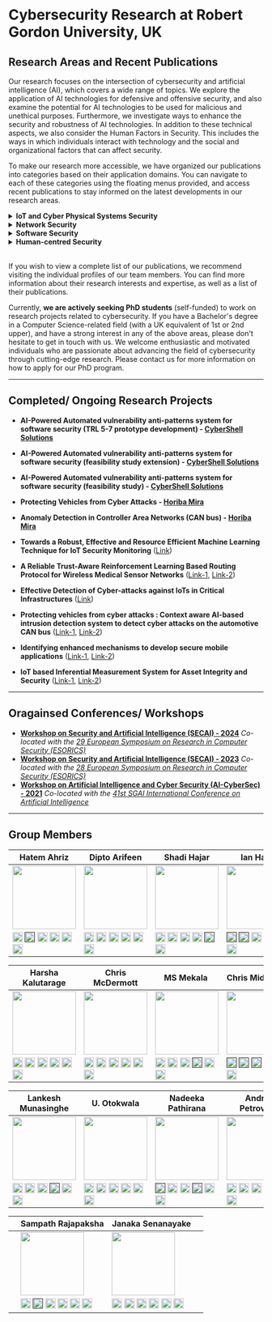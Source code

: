 # Cybersecurity Research at Robert Gordon University, UK


## Research Areas and Recent Publications

Our research focuses on the intersection of cybersecurity and artificial intelligence (AI), which covers a wide range of topics. We explore the application of AI technologies for defensive and offensive security, and also examine the potential for AI technologies to be used for malicious and unethical purposes. Furthermore, we investigate ways to enhance the security and robustness of AI technologies. In addition to these technical aspects, we also consider the Human Factors in Security. This includes the ways in which individuals interact with technology and the social and organizational factors that can affect security. 

To make our research more accessible, we have organized our publications into categories based on their application domains. You can navigate to each of these categories using the floating menus provided, and access recent publications to stay informed on the latest developments in our research areas.



<details>
  <summary><b><a style="cursor: pointer;"><span id="IOTSec">IoT and Cyber Physical Systems Security</span></a></b></summary>
  
  <ul>
    <li><a href="https://www.ndss-symposium.org/ndss-paper/auto-draft-482/" target="_blank">CAN-MIRGU: A Comprehensive CAN Bus Attack Dataset from Moving Vehicles for Intrusion Detection System Evaluation</a> in <i>Symposium on Vehicles Security and Privacy (VehicleSec) in NDSS - 2024</i> <a href="https://www.youtube.com/watch?v=CufiACr2Zs8" target="_blank"> - Watch Video</a></li>
    <li><a href="https://doi.org/10.1016/j.jisa.2023.103570" target="_blank">Beyond vanilla: Improved autoencoder-based ensemble in-vehicle intrusion detection system</a> in <i>Journal of Information Security and Applications - 2023</i></li>
    <li><a href="https://doi.org/10.1016/j.cose.2023.103388" target="_blank">Towards a Robust, Effective and Resource Efficient Machine Learning Technique for IoT Security Monitoring</a> in <i>Computers & Security - 2023</i></li>
    <li><a href="https://doi.org/10.1109/ICPS58381.2023.10128064" target="_blank">Bayesian Optimized Autoencoder for Predictive Maintenance of Smart Packaging Machines</a> in <i>6th International Conference on Industrial Cyber-Physical Systems (ICPS) - 2023</i></li>
    <li><a href="https://doi.org/10.1109/ICPS58381.2023.10128040" target="_blank">Ensemble Common Features Technique for Lightweight Intrusion Detection in Industrial Control System</a> in <i>6th International Conference on Industrial Cyber-Physical Systems (ICPS) - 2023</i></li>
    <li><a href="https://doi.org/10.1109/ICPS58381.2023.10128062" target="_blank">Advanced Persistent Threats Detection based on Deep Learning Approach</a> in <i>6th International Conference on Industrial Cyber-Physical Systems (ICPS) - 2023</i></li>
    <li><a href="https://www.ndss-symposium.org/ndss-paper/auto-draft-364/" target="_blank">Improving In-vehicle Networks Intrusion Detection Using On-Device Transfer Learning</a> in <i>Symposium on Vehicles Security and Privacy (VehicleSec) in NDSS - 2023</i></li>   
    <li><a href="https://dl.acm.org/doi/10.1145/3570954" target="_blank">AI-Based Intrusion Detection Systems for In-Vehicle Networks: A Survey</a> in <i>ACM Computing Surveys - 2023</i></li>        
    <li> <a href="https://ieeexplore.ieee.org/document/9811048" target="_blank">Keep the Moving Vehicle Secure: Context-Aware Intrusion Detection System for In-Vehicle CAN Bus Security</a> in <i>14th International Conference on Cyber Conflict: Keep Moving!(CyCon) - 2022</i></li>    
    <li><a href="https://dl.acm.org/doi/abs/10.1145/3494107.3522772" target="_blank">Robust, effective and resource efficient deep neural network for intrusion detection in IoT networks</a> in <i>8th ACM on Cyber-Physical System Security Workshop in ACM Asia CCS - 2022</i></li>   
    <li><a href="https://link.springer.com/chapter/10.1007/978-3-031-21311-3_6" target="_blank">Resource Efficient Federated Deep Learning for IoT Security Monitoring</a> in <i>Attacks and Defenses for the Internet-of-Things: 5th International Workshop in ESORICS - 2022</i></li>      
    <li><a href="https://ieeexplore.ieee.org/document/9970505" target="_blank">Topology for Preserving Feature Correlation in Tabular Synthetic Data</a> in <i>15th International Conference on Security of Information and Networks (SIN) - 2022</i></li>        
    <li><a href="https://link.springer.com/chapter/10.1007/978-3-030-97166-3_6" target="_blank">Framework for Detecting APTs Based on Steps Analysis and Correlation</a> in <i>Springer Security and Resilience in Cyber-Physical Systems: Detection, Estimation and Control - 2022</i></li>        
    <li><a href="https://ieeexplore.ieee.org/document/9699232" target="_blank">Automated microsegmentation for lateral movement prevention in industrial internet of things (IIoT)</a> in <i>14th International Conference on Security of Information and Networks (SIN) - 2021</i></li>        
    <li><a href="https://ieeexplore.ieee.org/document/9699293" target="_blank">Improving intrusion detection through training data augmentation</a> in <i>14th International Conference on Security of Information and Networks (SIN) - 2021</i></li>  
    <li><a href="https://ieeexplore.ieee.org/abstract/document/9699167" target="_blank">Comparative Study of Malware Detection Techniques for Industrial Control Systems</a> in <i>14th International Conference on Security of Information and Networks (SIN) - 2021</i></li>   
    <li><a href="https://link.springer.com/chapter/10.1007/978-3-030-73100-7_57" target="_blank">Effective detection of cyber attack in a cyber-physical power grid system</a> in <i>Future of information and communication conference (FICC) - 2021</i></li>        
    <li><a href="https://ieeexplore.ieee.org/abstract/document/9369620" target="_blank">Resource efficient boosting method for IoT security monitoring</a> in <i>IEEE 18th Annual Consumer Communications & Networking Conference (CCNC) - 2021</i></li>        
    <li><a href="https://ceur-ws.org/Vol-3125/paper7.pdf" target="_blank">Memory efficient federated deep learning for intrusion detection in IoT networks</a> in <i>AI-CyberSec: Workshop on Artificial Intelligence and Cyber Security - 2021</i></li>   
    <li><a href="https://dl.acm.org/doi/abs/10.1145/3433174.3433613" target="_blank">Detecting malicious signal manipulation in smart grids using intelligent analysis of contextual data</a> in <i>13th International Conference on Security of Information and Networks (SIN) - 2020</i></li>       
    <li><a href="https://dl.acm.org/doi/abs/10.1145/3433174.3433615" target="_blank">Detection of false command and response injection attacks for cyber physical systems security and resilience</a> in <i>13th International Conference on Security of Information and Networks (SIN) - 2020</i></li>        
    <li><a href="https://www.igi-global.com/article/handling-minority-class-problem-in-threats-detection-based-on-heterogeneous-ensemble-learning-approach/259418" target="_blank">Handling minority class problem in threats detection based on heterogeneous ensemble learning approach</a> in <i>International Journal of Systems and Software Security and Protection (IJSSSP) - 2020</i></li>        
    <li><a href="https://dl.acm.org/doi/abs/10.1145/3357613.3357618" target="_blank">The use of machine learning algorithms for detecting advanced persistent threats</a> in <i>12th International Conference on Security of Information and Networks (SIN) - 2019</i></li>      
    <li><a href="https://doi.org/10.5220/0008119205230528" target="_blank">Reducing computational cost in IoT cyber security: case study of artificial immune system algorithm</a> in <i>16th International security and cryptography conference (SECRYPT) - 2019</i></li>       
    <li><a href="https://dl.acm.org/doi/10.1145/3359999.3360496" target="_blank">Context-aware anomaly detector for monitoring cyber attacks on automotive CAN bus</a> in <i>3rd ACM Computer Science in Cars Symposium - 2019</i></li>       
  
  </ul>
  
</details>

<details>
  <summary><b><a style="cursor: pointer;">Network Security</a></b></summary>
  
  <ul>
  <li> <a href="https://books.google.co.uk/books?hl=en&lr=&id=iemuEAAAQBAJ&oi=fnd&pg=PA255&ots=CaZJ1BmJeg&sig=aOGm5-LAYp9IvxAymzY7MBQZCP8&redir_esc=y#v=onepage&q&f=false" target="_blank">Security Challenges in Wireless Body Area Networks for Smart Healthcare</a> in <i>Artificial Intelligence for Disease Diagnosis and Prognosis in Smart Healthcare - 2023</i></li> 
    <li> <a href="https://link.springer.com/chapter/10.1007/978-3-031-25538-0_32" target="_blank">DQR: a double Q learning multi agent routing protocol for wireless medical sensor network</a> in <i>Security and Privacy in Communication Networks: 18th EAI International Conference, SecureComm - 2022</i></li>    
    <li> <a href="https://link.springer.com/chapter/10.1007/978-3-031-22695-3_55" target="_blank">A Robust Exploration Strategy in Reinforcement Learning Based on Temporal Difference Error</a> in <i>AI 2022: Advances in Artificial Intelligence: 35th Australasian Joint Conference, AI - 2022</i></li>    
    <li> <a href="https://www.sciencedirect.com/science/article/pii/S0167404821000353" target="_blank">A survey on wireless body area networks: Architecture, security challenges and research opportunities</a> in <i>Computers & Security - 2021</i></li>    
    <li> <a href="https://ieeexplore.ieee.org/document/9724409/" target="_blank">TrustMod: A Trust Management Module For NS-3 Simulator</a> in <i>IEEE 20th International Conference on Trust, Security and Privacy in Computing and Communications (TrustCom) - 2021</i></li>    
    <li> <a href="https://ieeexplore.ieee.org/document/9343095" target="_blank">Ltms: A lightweight trust management system for wireless medical sensor networks</a> in <i>IEEE 19th International Conference on Trust, Security and Privacy in Computing and Communications (TrustCom) - 2020</i></li>       
    <li> <a href="https://ieeexplore.ieee.org/document/9162325" target="_blank">Etaree: An effective trend-aware reputation evaluation engine for wireless medical sensor networks</a> in <i>IEEE Conference on Communications and Network Security (CNS) - 2020</i></li>
    <li> <a href="https://ieeexplore.ieee.org/document/8887418" target="_blank">Anomaly Detection in Network Traffic Using Dynamic Graph Mining with a Sparse Autoencoder</a> in <i>IEEE 18th International Conference on Trust, Security and Privacy in Computing and Communications (TrustCom) - 2019</i></li>
  
  </ul>
  
</details>

<details>
  <summary><b><a style="cursor: pointer;">Software Security</a></b></summary>
  
  <ul>
    <li> <a href="https://wasp-workshop.github.io/program/" target="_blank">FedREVAN: Real-time Detection of Vulnerable Android Source Code through Federated Neural Network with XAI</a> in <i>WASP at 28th European Symposium on Research in Computer Security (ESORICS 2023)</i></li>   
    <li> <a href="https://www.ntnu.edu/web/secassure/programme" target="_blank">Enhancing Security Assurance in Software Development: AI-based Vulnerable Code Detection with Static Analysis</a> in <i>SecAssure at 28th European Symposium on Research in Computer Security (ESORICS 2023)</i></li>   
    <li> <a href="https://link.springer.com/chapter/10.1007/978-3-031-37586-6_20" target="_blank">Android Code Vulnerabilities Early Detection Using AI-Powered ACVED Plugin</a> in <i>37th Annual IFIP WG 11.3 Conference on Data and Applications Security and Privacy (DBSec'23)</i></li>   
    <li> <a href="https://www.scitepress.org/Papers/2023/120604/120604.pdf" target="_blank">Labelled Vulnerability Dataset on Android Source Code (LVDAndro) to
Develop AI-Based Code Vulnerability Detection Models</a> in <i>20th International security and cryptography conference (SECRYPT) - 2023</i></li>   
    <li> <a href="https://dl.acm.org/doi/10.1145/3556974" target="_blank">Android source code vulnerability detection: a systematic literature review</a> in <i>ACM Computing Surveys - 2023</i></li>    
    <li> <a href="https://dl.acm.org/doi/abs/10.1145/3488932.3527290" target="_blank">Developing secured Android applications by mitigating code vulnerabilities with machine learning</a> in <i>ACM on Asia Conference on Computer and Communications Security (AsiaCCS) - 2022</i></li>    
    <li> <a href="https://link.springer.com/chapter/10.1007/978-3-031-32636-3_16" target="_blank">AI-Powered Vulnerability Detection for Secure Source Code Development</a> in <i>15th International Conference on Security for Information Technology and Communications (SECITC) - 2022</i></li>    
    <li> <a href="https://www.mdpi.com/2079-9292/10/13/1606" target="_blank">Android Mobile Malware Detection Using Machine Learning: A Systematic Review</a> in <i>MDPI Electronics Special Issue in High Accuracy Detection of Mobile Malware Using Machine Learning - 2021</i></li>    
    <li> <a href="https://link.springer.com/article/10.1007/s00500-020-05297-6" target="_blank">Naive Bayes: applications, variations and vulnerabilities: a review of literature with code snippets for implementation</a> in <i>Soft Computing - A Fusion of Foundations, Methodologies and Applications - 2021</i></li>       
     
  </ul>
  
</details>

<details>
  <summary><b><a style="cursor: pointer;">Human-centred Security</a></b></summary>
  
  <ul>
    <li> <a href="https://link.springer.com/chapter/10.1007/978-3-031-05643-7_25" target="_blank">Replacing Human Input in Spam Email Detection Using Deep Learning</a> in <i>Artificial Intelligence in HCI: 3rd International Conference, AI-HCI - 2022</i></li>    
    <li> <a href="https://ieeexplore.ieee.org/document/8903788" target="_blank">Dimensions of ‘socio’vulnerabilities of advanced persistent threats</a> in <i>International Conference on Software, Telecommunications and Computer Networks (SoftCOM) - 2019</i></li>    
    <li> <a href="https://www.mdpi.com/2227-9709/6/1/8" target="_blank">Evaluating awareness and perception of botnet activity within consumer internet-of-things (IoT) networks</a> in <i>MDPI Informatics Special Issue on Human Factors in Security and Privacy in IoT (HFSP-IoT) - 2019</i></li>       
  </ul>  
</details>

<br/>
<p>If you wish to view a complete list of our publications, we recommend visiting the individual profiles of our team members. You can find more information about their research interests and expertise, as well as a list of their publications. 
</p>


Currently, <b>we are actively seeking PhD students</b> (self-funded) to work on research projects related to cybersecurity. If you have a Bachelor's degree in a Computer Science-related field (with a UK equivalent of 1st or 2nd upper), and have a strong interest in any of the above areas, please don't hesitate to get in touch with us. We welcome enthusiastic and motivated individuals who are passionate about advancing the field of cybersecurity through cutting-edge research. Please contact us for more information on how to apply for our PhD program.

***************************************************************************************************************

## Completed/ Ongoing Research Projects

* **AI-Powered Automated vulnerability anti-patterns system for software security (TRL 5-7 prototype development) -  [CyberShell Solutions](<https://cybershellsol.com>)**

* **AI-Powered Automated vulnerability anti-patterns system for software security (feasibility study extension) -  [CyberShell Solutions](<https://cybershellsol.com>)**

* **AI-Powered Automated vulnerability anti-patterns system for software security (feasibility study) -  [CyberShell Solutions](<https://cybershellsol.com>)**

* **Protecting Vehicles from Cyber Attacks - [Horiba Mira](<https://www.horiba-mira.com>)**

* **Anomaly Detection in Controller Area Networks (CAN bus) - [Horiba Mira](<https://www.horiba-mira.com>)**

* **Towards a Robust, Effective and Resource Efficient Machine Learning Technique for IoT Security Monitoring** ([Link](<https://github.com/cybersec-soc-rgu/R_DNN_IoT>))

* **A Reliable Trust-Aware Reinforcement Learning Based Routing Protocol for Wireless Medical Sensor Networks** ([Link-1](<https://github.com/cybersec-soc-rgu/LTMS>), [Link-2](<https://github.com/cybersec-soc-rgu/TrustMod>))

* **Effective Detection of Cyber-attacks against IoTs in Critical Infrastructures** ([Link](<https://github.com/cybersec-soc-rgu>))

* **Protecting vehicles from cyber attacks : Context aware AI-based intrusion detection system to detect cyber attacks on the automotive CAN bus** ([Link-1](<https://github.com/cybersec-soc-rgu/CAN-MIRGU>), [Link-2](<https://github.com/cybersec-soc-rgu/LSTM_Word2Vec>))

* **Identifying enhanced mechanisms to develop secure mobile applications** ([Link-1](<https://github.com/cybersec-soc-rgu/ACVED>), [Link-2](<https://github.com/cybersec-soc-rgu/LVDAndro>))

* **IoT based Inferential Measurement System for Asset Integrity and Security** ([Link-1](<https://github.com/cybersec-soc-rgu/TopologyGANSyntheticData>), [Link-2](<https://github.com/cybersec-soc-rgu/IoT-Micro-segmentation>))


***************************************************************************************************************

## Oragainsed Conferences/ Workshops

* **[Workshop on Security and Artificial Intelligence (SECAI) - 2024](<https://sites.google.com/view/secai2024>)** *Co-located with the [29 European Symposium on Research in Computer Security (ESORICS)](<https://www.esorics2024.org/>)*
* **[Workshop on Security and Artificial Intelligence (SECAI) - 2023](<https://sites.google.com/view/secai2023>)** *Co-located with the [28 European Symposium on Research in Computer Security (ESORICS)](<https://www.esorics2023.org/>)*
* **[Workshop on Artificial Intelligence and Cyber Security (AI-CyberSec) - 2021](<https://sites.google.com/view/ai-cybersec-2021/home>)** *Co-located with the [41st SGAI International Conference on Artificial Intelligence](<http://www.bcs-sgai.org/ai2021/>)*


***************************************************************************************************************

## Group Members


| Hatem Ahriz  | Dipto Arifeen |  Shadi Hajar | Ian Haris |
| ------------- | ------------- | ------------- | ------------- |
|<img src="https://user-images.githubusercontent.com/125314333/218663500-2bd561e6-d769-49d3-bd08-549b91919b4c.jpg" width="125" height="125" />|<img src="https://user-images.githubusercontent.com/125314333/218668067-2bc06b5e-b1c3-4fa3-9dbc-7afa6a4b0381.jpg" width="125" height="125" />|<img src="https://user-images.githubusercontent.com/125314333/219666241-8adb45ff-6fe6-4a87-b4ad-b405be3bf393.JPG" width="125" height="125" />|<img src="https://user-images.githubusercontent.com/125314333/219864148-b917f7d2-7e0a-4767-9d2a-d34230737137.jpg" width="125" height="125" />|
|[<img src="https://user-images.githubusercontent.com/125314333/219677309-158b1169-8047-4b6a-b323-d94928bcf0e0.png" alt="ORCID" title="ORCID"  width="20" height="20" />](<https://orcid.org/0000-0002-1389-3886>) [<img src="https://user-images.githubusercontent.com/125314333/219678764-c67d2f33-febb-49e7-971e-3f48ec4d0b37.png" alt="Google Scholar" title="Google Scholar"  width="20" height="20" />](<>) [<img src="https://user-images.githubusercontent.com/125314333/219677375-57ce367f-bd21-4fc4-87db-c74c85755a38.png" alt="Research Gate" title="Research Gate"  width="20" height="20" />](<https://www.researchgate.net/profile/Hatem-Ahriz>) [<img src="https://user-images.githubusercontent.com/125314333/219677385-91935035-b609-4fce-98b9-152f9c0a403b.png" alt="Worktribe" title="Worktribe" width="20" height="20" />](<https://rgu-repository.worktribe.com/person/77282/hatem-ahriz>) [<img src="https://user-images.githubusercontent.com/125314333/219677360-ec1d9d21-35bb-4524-a990-9b9ed1cc04ad.png" alt="LinkedIn" title="LinkedIn"  width="20" height="20" />](<https://www.linkedin.com/in/hatem-ahriz>) [<img src="https://user-images.githubusercontent.com/125314333/219678032-ef89c1b5-d80b-45aa-af4c-ea1d59501c63.png" alt="Email" title="Email" width="20" height="20" />](<mailto:h.ahriz@rgu.ac.uk>)|[<img src="https://user-images.githubusercontent.com/125314333/219677309-158b1169-8047-4b6a-b323-d94928bcf0e0.png" alt="ORCID" title="ORCID"  width="20" height="20" />](<https://orcid.org/0000-0002-8010-7435>) [<img src="https://user-images.githubusercontent.com/125314333/219678764-c67d2f33-febb-49e7-971e-3f48ec4d0b37.png" alt="Google Scholar" title="Google Scholar"  width="20" height="20" />](<https://scholar.google.com/citations?hl=en&user=nIV0P9oAAAAJ>) [<img src="https://user-images.githubusercontent.com/125314333/219677375-57ce367f-bd21-4fc4-87db-c74c85755a38.png" alt="Research Gate" title="Research Gate"  width="20" height="20" />](<https://www.researchgate.net/profile/Murshedul-Arifeen>) [<img src="https://user-images.githubusercontent.com/125314333/219677385-91935035-b609-4fce-98b9-152f9c0a403b.png" alt="Worktribe" title="Worktribe" width="20" height="20" />](<https://rgu-repository.worktribe.com/person/1456645/dipto-arifeen>) [<img src="https://user-images.githubusercontent.com/125314333/219677360-ec1d9d21-35bb-4524-a990-9b9ed1cc04ad.png" alt="LinkedIn" title="LinkedIn"  width="20" height="20" />](<https://www.linkedin.com/in/murshedul-arifeen-dipto>) [<img src="https://user-images.githubusercontent.com/125314333/219678032-ef89c1b5-d80b-45aa-af4c-ea1d59501c63.png" alt="Email" title="Email" width="20" height="20" />](<mailto:d.arifeen@rgu.ac.uk>)|[<img src="https://user-images.githubusercontent.com/125314333/219677309-158b1169-8047-4b6a-b323-d94928bcf0e0.png" alt="ORCID" title="ORCID"  width="20" height="20" />](<https://orcid.org/0000-0002-5455-6931>) [<img src="https://user-images.githubusercontent.com/125314333/219678764-c67d2f33-febb-49e7-971e-3f48ec4d0b37.png" alt="Google Scholar" title="Google Scholar"  width="20" height="20" />](<https://scholar.google.com/citations?hl=en&user=zlPFWs0AAAAJ>) [<img src="https://user-images.githubusercontent.com/125314333/219677375-57ce367f-bd21-4fc4-87db-c74c85755a38.png" alt="Research Gate" title="Research Gate"  width="20" height="20" />](<https://www.researchgate.net/profile/Muhammad-Shadi-Hajar>) [<img src="https://user-images.githubusercontent.com/125314333/219677385-91935035-b609-4fce-98b9-152f9c0a403b.png" alt="Worktribe" title="Worktribe" width="20" height="20" />](<https://rgu-repository.worktribe.com/person/1001283/shadi-hajar>) [<img src="https://user-images.githubusercontent.com/125314333/219677360-ec1d9d21-35bb-4524-a990-9b9ed1cc04ad.png" alt="LinkedIn" title="LinkedIn"  width="20" height="20" />](<>) [<img src="https://user-images.githubusercontent.com/125314333/219678032-ef89c1b5-d80b-45aa-af4c-ea1d59501c63.png" alt="Email" title="Email" width="20" height="20" />](<mailto:s.hajar@rgu.ac.uk>)|[<img src="https://user-images.githubusercontent.com/125314333/219677309-158b1169-8047-4b6a-b323-d94928bcf0e0.png" alt="ORCID" title="ORCID"  width="20" height="20" />](<>) [<img src="https://user-images.githubusercontent.com/125314333/219678764-c67d2f33-febb-49e7-971e-3f48ec4d0b37.png" alt="Google Scholar" title="Google Scholar"  width="20" height="20" />](<>) [<img src="https://user-images.githubusercontent.com/125314333/219677375-57ce367f-bd21-4fc4-87db-c74c85755a38.png" alt="Research Gate" title="Research Gate"  width="20" height="20" />](<https://www.researchgate.net/profile/Ian-Harris>) [<img src="https://user-images.githubusercontent.com/125314333/219677385-91935035-b609-4fce-98b9-152f9c0a403b.png" alt="Worktribe" title="Worktribe" width="20" height="20" />](<https://rgu-repository.worktribe.com/person/109151/ian-harris>) [<img src="https://user-images.githubusercontent.com/125314333/219677360-ec1d9d21-35bb-4524-a990-9b9ed1cc04ad.png" alt="LinkedIn" title="LinkedIn"  width="20" height="20" />](<https://www.linkedin.com/in/harrisis/>) [<img src="https://user-images.githubusercontent.com/125314333/219678032-ef89c1b5-d80b-45aa-af4c-ea1d59501c63.png" alt="Email" title="Email" width="20" height="20" />](<mailto:i.s.harris1@rgu.ac.uk>)|

| Harsha Kalutarage  | Chris McDermott | &nbsp;&nbsp;MS Mekala &nbsp;&nbsp;| Chris Middleton |
| ------------- | ------------- | ------------- | ------------- |
|<img src="https://user-images.githubusercontent.com/125314333/218662155-9c704521-2fed-41dd-82a8-6f33693c2dfd.png" width="125" height="125" />|<img src="https://user-images.githubusercontent.com/125314333/218664211-72c5ae1a-2e68-4632-890b-02d0b54029f5.jpg" width="125" height="125" />|<img src="https://user-images.githubusercontent.com/125314333/219665730-dd82accf-bac9-4c5c-8999-e998fcc7ec42.jpg" width="125" height="125" />|<img src="https://user-images.githubusercontent.com/125314333/218667511-bf470758-56f3-44b0-890f-bfdf4b5a1daf.jpg" width="125" height="125" />|
|[<img src="https://user-images.githubusercontent.com/125314333/219677309-158b1169-8047-4b6a-b323-d94928bcf0e0.png" alt="ORCID" title="ORCID"  width="20" height="20" />](<https://orcid.org/0000-0001-6430-9558>) [<img src="https://user-images.githubusercontent.com/125314333/219678764-c67d2f33-febb-49e7-971e-3f48ec4d0b37.png" alt="Google Scholar" title="Google Scholar"  width="20" height="20" />](<https://www.sites.google.com/view/harshakalutarage>) [<img src="https://user-images.githubusercontent.com/125314333/219677375-57ce367f-bd21-4fc4-87db-c74c85755a38.png" alt="Research Gate" title="Research Gate"  width="20" height="20" />](<https://www.researchgate.net/profile/Harsha_Kalutarage>) [<img src="https://user-images.githubusercontent.com/125314333/219677385-91935035-b609-4fce-98b9-152f9c0a403b.png" alt="Worktribe" title="Worktribe" width="20" height="20" />](<https://rgu-repository.worktribe.com/person/171481/harsha-kalutarage>) [<img src="https://user-images.githubusercontent.com/125314333/219677360-ec1d9d21-35bb-4524-a990-9b9ed1cc04ad.png" alt="LinkedIn" title="LinkedIn"  width="20" height="20" />](<https://www.linkedin.com/in/harshakumaralk>) [<img src="https://user-images.githubusercontent.com/125314333/219678032-ef89c1b5-d80b-45aa-af4c-ea1d59501c63.png" alt="Email" title="Email" width="20" height="20" />](<mailto:h.kalutarage@rgu.ac.uk>)|[<img src="https://user-images.githubusercontent.com/125314333/219677309-158b1169-8047-4b6a-b323-d94928bcf0e0.png" alt="ORCID" title="ORCID"  width="20" height="20" />](<https://orcid.org/0000-0001-8718-0988>) [<img src="https://user-images.githubusercontent.com/125314333/219678764-c67d2f33-febb-49e7-971e-3f48ec4d0b37.png" alt="Google Scholar" title="Google Scholar"  width="20" height="20" />](<https://scholar.google.com/citations?hl=en&user=XEdIws4AAAAJ>) [<img src="https://user-images.githubusercontent.com/125314333/219677375-57ce367f-bd21-4fc4-87db-c74c85755a38.png" alt="Research Gate" title="Research Gate"  width="20" height="20" />](<https://www.researchgate.net/profile/Christopher-Mcdermott-4>) [<img src="https://user-images.githubusercontent.com/125314333/219677385-91935035-b609-4fce-98b9-152f9c0a403b.png" alt="Worktribe" title="Worktribe" width="20" height="20" />](<https://rgu-repository.worktribe.com/person/109136/christopher-mcdermott>) [<img src="https://user-images.githubusercontent.com/125314333/219677360-ec1d9d21-35bb-4524-a990-9b9ed1cc04ad.png" alt="LinkedIn" title="LinkedIn"  width="20" height="20" />](<https://www.linkedin.com/in/christopher-d-mcdermott-b4549b46>) [<img src="https://user-images.githubusercontent.com/125314333/219678032-ef89c1b5-d80b-45aa-af4c-ea1d59501c63.png" alt="Email" title="Email" width="20" height="20" />](<mailto:c.d.mcdermott@rgu.ac.uk>)|[<img src="https://user-images.githubusercontent.com/125314333/219677309-158b1169-8047-4b6a-b323-d94928bcf0e0.png" alt="ORCID" title="ORCID"  width="20" height="20" />](<https://orcid.org/0000-0002-1313-285X>) [<img src="https://user-images.githubusercontent.com/125314333/219678764-c67d2f33-febb-49e7-971e-3f48ec4d0b37.png" alt="Google Scholar" title="Google Scholar"  width="20" height="20" />](<https://scholar.google.com/citations?hl=en&user=bw1ymskAAAAJ>) [<img src="https://user-images.githubusercontent.com/125314333/219677375-57ce367f-bd21-4fc4-87db-c74c85755a38.png" alt="Research Gate" title="Research Gate"  width="20" height="20" />](<https://www.researchgate.net/profile/M-S-Mekala>) [<img src="https://user-images.githubusercontent.com/125314333/219677385-91935035-b609-4fce-98b9-152f9c0a403b.png" alt="Worktribe" title="Worktribe" width="20" height="20" />](<>) [<img src="https://user-images.githubusercontent.com/125314333/219677360-ec1d9d21-35bb-4524-a990-9b9ed1cc04ad.png" alt="LinkedIn" title="LinkedIn"  width="20" height="20" />](<https://www.linkedin.com/in/m-s-mekala-42a940111>) [<img src="https://user-images.githubusercontent.com/125314333/219678032-ef89c1b5-d80b-45aa-af4c-ea1d59501c63.png" alt="Email" title="Email" width="20" height="20" />](<mailto:ms.mekala@rgu.ac.uk>)|[<img src="https://user-images.githubusercontent.com/125314333/219677309-158b1169-8047-4b6a-b323-d94928bcf0e0.png" alt="ORCID" title="ORCID"  width="20" height="20" />](<>) [<img src="https://user-images.githubusercontent.com/125314333/219678764-c67d2f33-febb-49e7-971e-3f48ec4d0b37.png" alt="Google Scholar" title="Google Scholar"  width="20" height="20" />](<>) [<img src="https://user-images.githubusercontent.com/125314333/219677375-57ce367f-bd21-4fc4-87db-c74c85755a38.png" alt="Research Gate" title="Research Gate"  width="20" height="20" />](<>) [<img src="https://user-images.githubusercontent.com/125314333/219677385-91935035-b609-4fce-98b9-152f9c0a403b.png" alt="Worktribe" title="Worktribe" width="20" height="20" />](<https://rgu-repository.worktribe.com/person/977443/christopher-middleton>) [<img src="https://user-images.githubusercontent.com/125314333/219677360-ec1d9d21-35bb-4524-a990-9b9ed1cc04ad.png" alt="LinkedIn" title="LinkedIn"  width="20" height="20" />](<https://www.linkedin.com/in/chris-middleton-49007a206>) [<img src="https://user-images.githubusercontent.com/125314333/219678032-ef89c1b5-d80b-45aa-af4c-ea1d59501c63.png" alt="Email" title="Email" width="20" height="20" />](<mailto:c.middleton@rgu.ac.uk>)|

| Lankesh Munasinghe | U. Otokwala | Nadeeka Pathirana  | Andrei Petrovski |
| ------------- | ------------- | ------------- | ------------- |
|<img src="https://github.com/cybersec-soc-rgu/cybersec-soc-rgu.github.io/assets/125314333/9411a91b-03a9-44c3-82cb-4fa761770d97" width="125" height="125" />|<img src="https://user-images.githubusercontent.com/125314333/218666240-7523f76b-6fd9-4647-80a3-496d1b22d3d6.jpg" width="125" height="125" />|<img src="https://github.com/cybersec-soc-rgu/cybersec-soc-rgu.github.io/assets/125314333/0597b3bb-4dfe-4df3-810f-d064ea3bac36" width="125" height="125" />|<img src="https://user-images.githubusercontent.com/125314333/218660933-aff958e4-31ec-429b-a1e5-fec89252176c.jpg" width="125" height="125" />|
|[<img src="https://user-images.githubusercontent.com/125314333/219677309-158b1169-8047-4b6a-b323-d94928bcf0e0.png" alt="ORCID" title="ORCID"  width="20" height="20" />](<https://orcid.org/0000-0001-6918-3587>) [<img src="https://user-images.githubusercontent.com/125314333/219678764-c67d2f33-febb-49e7-971e-3f48ec4d0b37.png" alt="Google Scholar" title="Google Scholar"  width="20" height="20" />](<https://scholar.google.com/citations?hl=en&user=yTihXf4AAAAJ>) [<img src="https://user-images.githubusercontent.com/125314333/219677375-57ce367f-bd21-4fc4-87db-c74c85755a38.png" alt="Research Gate" title="Research Gate"  width="20" height="20" />](<https://www.researchgate.net/profile/Lankeshwara-Munasinghe>) [<img src="https://user-images.githubusercontent.com/125314333/219677385-91935035-b609-4fce-98b9-152f9c0a403b.png" alt="Worktribe" title="Worktribe" width="20" height="20" />](<>) [<img src="https://user-images.githubusercontent.com/125314333/219677360-ec1d9d21-35bb-4524-a990-9b9ed1cc04ad.png" alt="LinkedIn" title="LinkedIn"  width="20" height="20" />](<https://www.linkedin.com/in/lankeshwara-munasinghe-9305a828/>) [<img src="https://user-images.githubusercontent.com/125314333/219678032-ef89c1b5-d80b-45aa-af4c-ea1d59501c63.png" alt="Email" title="Email" width="20" height="20" />](<mailto:l.munasinghe@rgu.ac.uk>)|[<img src="https://user-images.githubusercontent.com/125314333/219677309-158b1169-8047-4b6a-b323-d94928bcf0e0.png" alt="ORCID" title="ORCID"  width="20" height="20" />](<https://orcid.org/0000-0001-7865-4379>) [<img src="https://user-images.githubusercontent.com/125314333/219678764-c67d2f33-febb-49e7-971e-3f48ec4d0b37.png" alt="Google Scholar" title="Google Scholar"  width="20" height="20" />](<https://scholar.google.com/citations?hl=en&user=dAH04FsAAAAJ>) [<img src="https://user-images.githubusercontent.com/125314333/219677375-57ce367f-bd21-4fc4-87db-c74c85755a38.png" alt="Research Gate" title="Research Gate"  width="20" height="20" />](<https://www.researchgate.net/profile/Uneneibotejit-Otokwala>) [<img src="https://user-images.githubusercontent.com/125314333/219677385-91935035-b609-4fce-98b9-152f9c0a403b.png" alt="Worktribe" title="Worktribe" width="20" height="20" />](<https://rgu-repository.worktribe.com/person/871416/uneneibotejit-otokwala>) [<img src="https://user-images.githubusercontent.com/125314333/219677360-ec1d9d21-35bb-4524-a990-9b9ed1cc04ad.png" alt="LinkedIn" title="LinkedIn"  width="20" height="20" />](<https://www.linkedin.com/in/uneneibotejit-otokwala-47506a62>) [<img src="https://user-images.githubusercontent.com/125314333/219678032-ef89c1b5-d80b-45aa-af4c-ea1d59501c63.png" alt="Email" title="Email" width="20" height="20" />](<mailto:u.otokwala@rgu.ac.uk>)| [<img src="https://user-images.githubusercontent.com/125314333/219677309-158b1169-8047-4b6a-b323-d94928bcf0e0.png" alt="ORCID" title="ORCID"  width="20" height="20" />](<>) [<img src="https://user-images.githubusercontent.com/125314333/219678764-c67d2f33-febb-49e7-971e-3f48ec4d0b37.png" alt="Google Scholar" title="Google Scholar"  width="20" height="20" />](<https://scholar.google.com/citations?user=tf1b8xMAAAAJ&hl=en>) [<img src="https://user-images.githubusercontent.com/125314333/219677375-57ce367f-bd21-4fc4-87db-c74c85755a38.png" alt="Research Gate" title="Research Gate"  width="20" height="20" />](<https://www.researchgate.net/profile/Nadeeka-Pathirana-2>) [<img src="https://user-images.githubusercontent.com/125314333/219677385-91935035-b609-4fce-98b9-152f9c0a403b.png" alt="Worktribe" title="Worktribe" width="20" height="20" />](<>) [<img src="https://user-images.githubusercontent.com/125314333/219677360-ec1d9d21-35bb-4524-a990-9b9ed1cc04ad.png" alt="LinkedIn" title="LinkedIn"  width="20" height="20" />](<https://www.linkedin.com/in/nadeeka-pathirana-410020130/>) [<img src="https://user-images.githubusercontent.com/125314333/219678032-ef89c1b5-d80b-45aa-af4c-ea1d59501c63.png" alt="Email" title="Email" width="20" height="20" />](<mailto:n.withana-pathirannahalage@rgu.ac.uk>)|[<img src="https://user-images.githubusercontent.com/125314333/219677309-158b1169-8047-4b6a-b323-d94928bcf0e0.png" alt="ORCID" title="ORCID"  width="20" height="20" />](<https://orcid.org/0000-0002-0987-2791>) [<img src="https://user-images.githubusercontent.com/125314333/219678764-c67d2f33-febb-49e7-971e-3f48ec4d0b37.png" alt="Google Scholar" title="Google Scholar"  width="20" height="20" />](<https://scholar.google.com/citations?user=fiQw0fAAAAAJ&hl=en>) [<img src="https://user-images.githubusercontent.com/125314333/219677375-57ce367f-bd21-4fc4-87db-c74c85755a38.png" alt="Research Gate" title="Research Gate"  width="20" height="20" />](<https://www.researchgate.net/profile/Andrei-Petrovski>) [<img src="https://user-images.githubusercontent.com/125314333/219677385-91935035-b609-4fce-98b9-152f9c0a403b.png" alt="Worktribe" title="Worktribe" width="20" height="20" />](<https://rgu-repository.worktribe.com/person/152554/andrei-petrovski>) [<img src="https://user-images.githubusercontent.com/125314333/219677360-ec1d9d21-35bb-4524-a990-9b9ed1cc04ad.png" alt="LinkedIn" title="LinkedIn"  width="20" height="20" />](<https://www.linkedin.com/in/andrei-petrovski-2920874>) [<img src="https://user-images.githubusercontent.com/125314333/219678032-ef89c1b5-d80b-45aa-af4c-ea1d59501c63.png" alt="Email" title="Email" width="20" height="20" />](<mailto:a.petrovski@rgu.ac.uk>)| 

|  | Sampath Rajapaksha | Janaka Senanayake |  | 
| ------------- | ------------- | ------------- | ------------- |
||<img src="https://user-images.githubusercontent.com/125314333/218666769-bd42ccc6-82a7-4cfc-86e9-8822280b9838.jpg" width="125" height="125" />|<img src="https://user-images.githubusercontent.com/125314333/218667728-152115a5-943c-41e3-8b91-d0561ced3232.jpg" width="125" height="125" />||
||[<img src="https://user-images.githubusercontent.com/125314333/219677309-158b1169-8047-4b6a-b323-d94928bcf0e0.png" alt="ORCID" title="ORCID"  width="20" height="20" />](<https://orcid.org/0000-0001-7772-3774>) [<img src="https://user-images.githubusercontent.com/125314333/219678764-c67d2f33-febb-49e7-971e-3f48ec4d0b37.png" alt="Google Scholar" title="Google Scholar"  width="20" height="20" />](<>) [<img src="https://user-images.githubusercontent.com/125314333/219677375-57ce367f-bd21-4fc4-87db-c74c85755a38.png" alt="Research Gate" title="Research Gate"  width="20" height="20" />](<https://www.researchgate.net/profile/Sampath-Rajapaksha-3>) [<img src="https://user-images.githubusercontent.com/125314333/219677385-91935035-b609-4fce-98b9-152f9c0a403b.png" alt="Worktribe" title="Worktribe" width="20" height="20" />](<https://rgu-repository.worktribe.com/person/977537/sampath-rajapaksha-r-wasala-mudiyanselage-polwatte-gedara>) [<img src="https://user-images.githubusercontent.com/125314333/219677360-ec1d9d21-35bb-4524-a990-9b9ed1cc04ad.png" alt="LinkedIn" title="LinkedIn"  width="20" height="20" />](<https://www.linkedin.com/in/sampath-rajapaksha-30476227>) [<img src="https://user-images.githubusercontent.com/125314333/219678032-ef89c1b5-d80b-45aa-af4c-ea1d59501c63.png" alt="Email" title="Email" width="20" height="20" />](<mailto:s.rajapaksha@rgu.ac.uk>)|[<img src="https://user-images.githubusercontent.com/125314333/219677309-158b1169-8047-4b6a-b323-d94928bcf0e0.png" alt="ORCID" title="ORCID"  width="20" height="20" />](<https://orcid.org/0000-0003-2278-8671>) [<img src="https://user-images.githubusercontent.com/125314333/219678764-c67d2f33-febb-49e7-971e-3f48ec4d0b37.png" alt="Google Scholar" title="Google Scholar"  width="20" height="20" />](<https://scholar.google.com/citations?user=ztO6SEMAAAAJ&hl=en>) [<img src="https://user-images.githubusercontent.com/125314333/219677375-57ce367f-bd21-4fc4-87db-c74c85755a38.png" alt="Research Gate" title="Research Gate"  width="20" height="20" />](<https://www.researchgate.net/profile/Janaka-Senanayake-2>) [<img src="https://user-images.githubusercontent.com/125314333/219677385-91935035-b609-4fce-98b9-152f9c0a403b.png" alt="Worktribe" title="Worktribe" width="20" height="20" />](<https://rgu-repository.worktribe.com/person/1607656/janaka-senanayake>) [<img src="https://user-images.githubusercontent.com/125314333/219677360-ec1d9d21-35bb-4524-a990-9b9ed1cc04ad.png" alt="LinkedIn" title="LinkedIn"  width="20" height="20" />](<https://www.linkedin.com/in/janaka-senanayake-01059825>) [<img src="https://user-images.githubusercontent.com/125314333/219678032-ef89c1b5-d80b-45aa-af4c-ea1d59501c63.png" alt="Email" title="Email" width="20" height="20" />](<mailto:j.senanayake1@rgu.ac.uk>)||

